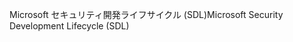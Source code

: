 <span data-ttu-id="df3d0-101">Microsoft セキュリティ開発ライフサイクル (SDL)</span><span class="sxs-lookup"><span data-stu-id="df3d0-101">Microsoft Security Development Lifecycle (SDL)</span></span>